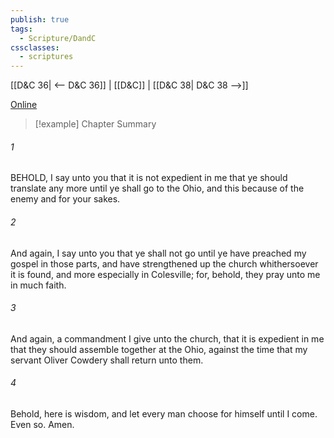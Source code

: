 ```yaml
---
publish: true
tags:
  - Scripture/DandC
cssclasses:
  - scriptures
---
```

[[D&C 36| <-- D&C 36]] | [[D&C]] | [[D&C 38| D&C 38 -->]]

[Online](https://churchofjesuschrist.org/study/scriptures/dc-testament/dc/37?lang=eng)

>[!example] Chapter Summary
>
###### 1
BEHOLD, I say unto you that it is not expedient in me that ye should translate any more until ye shall go to the Ohio, and this because of the enemy and for your sakes.
###### 2
And again, I say unto you that ye shall not go until ye have preached my gospel in those parts, and have strengthened up the church whithersoever it is found, and more especially in Colesville; for, behold, they pray unto me in much faith.
###### 3
And again, a commandment I give unto the church, that it is expedient in me that they should assemble together at the Ohio, against the time that my servant Oliver Cowdery shall return unto them.
###### 4
Behold, here is wisdom, and let every man choose for himself until I come. Even so. Amen.




